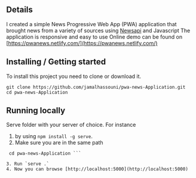 ## Details 
I created  a simple  News Progressive Web App (PWA) application that brought news from a variety of sources using [Newsapi](https://newsapi.org) and Javascript
The application is responsive and easy to use
Online demo can be found on [https://pwanews.netlify.com/](https://pwanews.netlify.com/)
## Installing / Getting started

To install this project you need to clone or download it.


```shell
git clone https://github.com/jamalhassouni/pwa-news-Application.git
cd pwa-news-Application
```
## Running locally
Serve folder with your server of choice.
 For instance 
1. by using  `npm install -g serve`.
2. Make sure you are in the same path 
```shell
 cd pwa-news-Application ```

3. Run `serve .`
4. Now you can browse [http://localhost:5000](http://localhost:5000)


